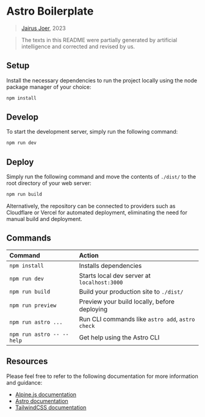 # Astro Boilerplate

> [Jairus Joer](mailto:hello@jairusjoer.com), 2023

> The texts in this README were partially generated by artificial intelligence and corrected and revised by us.

## Setup

Install the necessary dependencies to run the project locally using the node package manager of your choice:

```bash
npm install
```

## Develop

To start the development server, simply run the following command:

```bash
npm run dev
```

## Deploy

Simply run the following command and move the contents of `./dist/` to the root directory of your web server:

```bash
npm run build
```

Alternatively, the repository can be connected to providers such as Cloudflare or Vercel for automated deployment, eliminating the need for manual build and deployment.

## Commands

| Command                   | Action                                           |
| :------------------------ | :----------------------------------------------- |
| `npm install`             | Installs dependencies                            |
| `npm run dev`             | Starts local dev server at `localhost:3000`      |
| `npm run build`           | Build your production site to `./dist/`          |
| `npm run preview`         | Preview your build locally, before deploying     |
| `npm run astro ...`       | Run CLI commands like `astro add`, `astro check` |
| `npm run astro -- --help` | Get help using the Astro CLI                     |

## Resources

Please feel free to refer to the following documentation for more information and guidance:

- [Alpine.js documentation](https://alpinejs.dev/start-here)
- [Astro documentation](https://docs.astro.build/en/getting-started/)
- [TailwindCSS documentation](https://tailwindcss.com/docs/utility-first)
